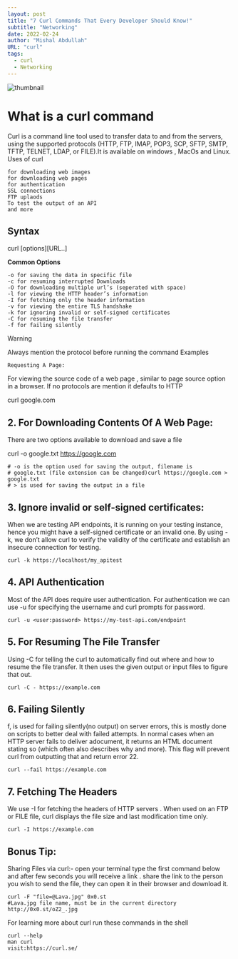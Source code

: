 ```yaml
---
layout: post
title: "7 Curl Commands That Every Developer Should Know!"
subtitle: "Networking"
date: 2022-02-24
author: "Mishal Abdullah"
URL: "curl"
tags:
  - curl
  - Networking
---
```


![thumbnail](/images/blogs/curl.png)

# What is a curl command

Curl is a command line tool used to transfer data to and from the servers, using the supported protocols (HTTP, FTP, IMAP, POP3, SCP, SFTP, SMTP, TFTP, TELNET, LDAP, or FILE).It is available on windows , MacOs and Linux.
Uses of curl

    for downloading web images
    for downloading web pages
    for authentication
    SSL connections
    FTP uplaods
    To test the output of an API
    and more

## Syntax

curl [options][URL..]

**Common Options**

    -o for saving the data in specific file
    -c for resuming interrupted Downloads
    -O for downloading multiple url’s (seperated with space)
    -l for viewing the HTTP header’s information
    -I for fetching only the header information
    -v for viewing the entire TLS handshake
    -k for ignoring invalid or self-signed certificates
    -C for resuming the file transfer
    -f for failing silently

Warning

Always mention the protocol before running the command
Examples

    Requesting A Page:

For viewing the source code of a web page , similar to page source option in a browser. If no protocols are mention it defaults to HTTP

curl google.com

## 2. For Downloading Contents Of A Web Page:

There are two options available to download and save a file

curl -o google.txt https://google.com

```
# -o is the option used for saving the output, filename is
# google.txt (file extension can be changed)curl https://google.com > google.txt
# > is used for saving the output in a file
```

## 3. Ignore invalid or self-signed certificates:

When we are testing API endpoints, it is running on your testing instance, hence you might have a self-signed certificate or an invalid one. By using -k, we don’t allow curl to verify the validity of the certificate and establish an insecure connection for testing.

```
curl -k https://localhost/my_apitest
```

## 4. API Authentication

Most of the API does require user authentication. For authentication we can use -u for specifying the username and curl prompts for password.

```
curl -u <user:password> https://my-test-api.com/endpoint
```

## 5. For Resuming The File Transfer

Using -C for telling the curl to automatically find out where and how to
resume the file transfer. It then uses the given output or input files
to figure that out.

```
curl -C - https://example.com
```

## 6. Failing Silently

f, is used for failing silently(no output) on server errors, this is mostly done on scripts to better deal with failed attempts. In normal cases when an HTTP server fails to deliver adocument, it returns an HTML document stating so (which often also describes why and more). This flag will prevent curl from outputting that and return error 22.

```
curl --fail https://example.com
```

## 7. Fetching The Headers

We use -I for fetching the headers of HTTP servers . When used on an FTP or FILE file, curl displays the file size and last modification time only.

```
curl -I https://example.com
```

## Bonus Tip:

Sharing Files via curl:- open your terminal type the first command below and after few seconds you will receive a link . share the link to the person you wish to send the file, they can open it in their browser and download it.

```
curl -F "file=@Lava.jpg" 0x0.st
#Lava.jpg file name, must be in the current directory
http://0x0.st/oZ2_.jpg
```

For learning more about curl run these commands in the shell

```
curl --help
man curl
visit:https://curl.se/
```

